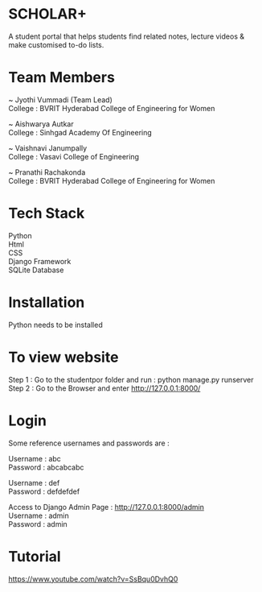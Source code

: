 # SCHOLAR+
A student portal that helps students find related notes, lecture videos &amp; make customised to-do lists.

# Team Members
~ Jyothi Vummadi (Team Lead) <br />
College : BVRIT Hyderabad College of Engineering for Women <br />

~ Aishwarya Autkar <br />
College : Sinhgad Academy Of Engineering <br />

~ Vaishnavi Janumpally <br />
College : Vasavi College of Engineering <br />

~ Pranathi Rachakonda <br />
College : BVRIT Hyderabad College of Engineering for Women <br />

# Tech Stack
Python <br />
Html <br />
CSS <br />
Django Framework <br />
SQLite Database 

# Installation
Python needs to be installed 

# To view website 
Step 1 : Go to the studentpor folder and run : python manage.py runserver  <br />
Step 2 : Go to the Browser and enter http://127.0.0.1:8000/

# Login 
Some reference usernames and passwords are :  <br />

Username : abc  <br />
Password : abcabcabc  <br />

Username : def  <br />
Password : defdefdef  <br />

Access to Django Admin Page : http://127.0.0.1:8000/admin <br />
Username : admin <br />
Password : admin 

# Tutorial
https://www.youtube.com/watch?v=SsBqu0DvhQ0
